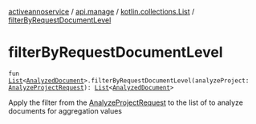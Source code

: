 [activeannoservice](../../index.md) / [api.manage](../index.md) / [kotlin.collections.List](index.md) / [filterByRequestDocumentLevel](./filter-by-request-document-level.md)

# filterByRequestDocumentLevel

`fun `[`List`](https://kotlinlang.org/api/latest/jvm/stdlib/kotlin.collections/-list/index.html)`<`[`AnalyzedDocument`](../-analyzed-document/index.md)`>.filterByRequestDocumentLevel(analyzeProject: `[`AnalyzeProjectRequest`](../-analyze-project-request/index.md)`): `[`List`](https://kotlinlang.org/api/latest/jvm/stdlib/kotlin.collections/-list/index.html)`<`[`AnalyzedDocument`](../-analyzed-document/index.md)`>`

Apply the filter from the [AnalyzeProjectRequest](../-analyze-project-request/index.md) to the list of to analyze documents for aggregation values

